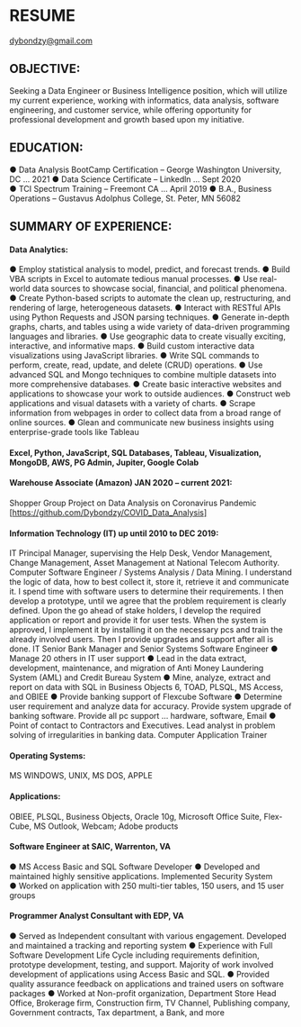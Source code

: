 # RESUME

dybondzy@gmail.com
    
## OBJECTIVE: 
Seeking a Data Engineer or Business Intelligence position, which will utilize my current experience, working with informatics, data analysis, software engineering, and customer service, while offering opportunity for professional development and growth based upon my initiative. 

## EDUCATION:
●	Data Analysis BootCamp Certification – George Washington University, DC … 2021
●	Data Science Certificate – Linkedln … Sept 2020  
●	TCI Spectrum Training – Freemont CA … April 2019
●	B.A., Business Operations – Gustavus Adolphus College, St. Peter, MN 56082

## SUMMARY OF EXPERIENCE: 

#### Data Analytics:
● Employ statistical analysis to model, predict, and forecast trends.
● Build VBA scripts in Excel to automate tedious manual processes.
● Use real-world data sources to showcase social, financial, and political phenomena.
● Create Python-based scripts to automate the clean up, restructuring, and rendering of large, heterogeneous datasets.
● Interact with RESTful APIs using Python Requests and JSON parsing techniques.
● Generate in-depth graphs, charts, and tables using a wide variety of data-driven programming languages and libraries.
● Use geographic data to create visually exciting, interactive, and informative maps.
● Build custom interactive data visualizations using JavaScript libraries.
● Write SQL commands to perform, create, read, update, and delete (CRUD) operations.
● Use advanced SQL and Mongo techniques to combine multiple datasets into more comprehensive databases.
● Create basic interactive websites and applications to showcase your work to outside audiences.
● Construct web applications and visual datasets with a variety of charts.
● Scrape information from webpages in order to collect data from a broad range of online sources.
● Glean and communicate new business insights using enterprise-grade tools like Tableau

#### Excel, Python, JavaScript, SQL Databases, Tableau, Visualization, MongoDB, AWS, PG Admin, Jupiter, Google Colab

#### Warehouse Associate (Amazon) JAN 2020 – current 2021:	
Shopper
Group Project on Data Analysis on Coronavirus Pandemic [https://github.com/Dybondzy/COVID_Data_Analysis] 

#### Information Technology (IT) up until 2010 to DEC 2019:	
IT Principal Manager, supervising the Help Desk, Vendor Management, Change Management, Asset Management at National Telecom Authority.  Computer Software Engineer / Systems Analysis / Data Mining.  I understand the logic of data, how to best collect it, store it, retrieve it and communicate it.  I spend time with software users to determine their requirements.  I then develop a prototype, until we agree that the problem requirement is clearly defined.  Upon the go ahead of stake holders, I develop the required application or report and provide it for user tests.  When the system is approved, I implement it by installing it on the necessary pcs and train the already involved users.  Then I provide upgrades and support after all is done.
IT Senior Bank Manager and Senior Systems Software Engineer
●	Manage 20 others in IT user support
●	Lead in the data extract, development, maintenance, and migration of Anti Money Laundering System (AML) and Credit Bureau System
●	Mine, analyze, extract and report on data with SQL in Business Objects 6, TOAD, PLSQL, MS Access, and OBIEE
●	Provide banking support of Flexcube Software
●	Determine user requirement and analyze data for accuracy.  Provide system upgrade of banking software.  Provide all pc support … hardware, software, Email
●	Point of contact to Contractors and Executives.  Lead analyst in problem solving of irregularities in banking data.  Computer Application Trainer
  
#### Operating Systems: 
MS WINDOWS, UNIX, MS DOS, APPLE
  
#### Applications: 
OBIEE, PLSQL, Business Objects, Oracle 10g, Microsoft Office Suite, Flex-Cube, MS Outlook, Webcam; Adobe products

#### Software Engineer at SAIC, Warrenton, VA 
●	MS Access Basic and SQL Software Developer
●	Developed and maintained highly sensitive applications.  Implemented Security System  
●	Worked on application with 250 multi-tier tables, 150 users, and 15 user groups

#### Programmer Analyst Consultant with EDP, VA	
●	Served as Independent consultant with various engagement.  Developed and maintained a tracking and reporting system
●	Experience with Full Software Development Life Cycle including requirements definition, prototype development, testing, and support.  Majority of work involved development of applications using Access Basic and SQL.
●	Provided quality assurance feedback on applications and trained users on software packages
●	Worked at Non-profit organization, Department Store Head Office, Brokerage firm, Construction firm, TV Channel, Publishing company, Government contracts, Tax department, a Bank, and more
